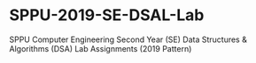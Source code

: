 # SPPU-2019-SE-DSAL-Lab
SPPU Computer Engineering Second Year (SE) Data Structures &amp; Algorithms (DSA) Lab Assignments (2019 Pattern)
